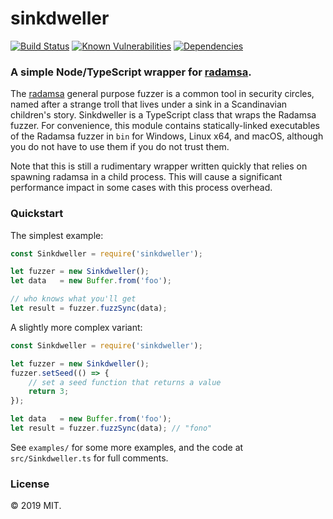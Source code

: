 # sinkdweller

[![Build Status](https://travis-ci.org/rarecoil/sinkdweller.svg?branch=master)](https://travis-ci.org/rarecoil/sinkdweller) [![Known Vulnerabilities](https://snyk.io/test/github/rarecoil/sinkdweller/badge.svg?targetFile=package.json)](https://snyk.io/test/github/rarecoil/sinkdweller?targetFile=package.json) [![Dependencies](https://david-dm.org/rarecoil/sinkdweller.svg)](https://david-dm.org/)

### A simple Node/TypeScript wrapper for [radamsa](https://www.ee.oulu.fi/roles/ouspg/Radamsa).

The [radamsa](https://gitlab.com/akihe/radamsa) general purpose fuzzer is a common tool in security circles, named after a strange troll that lives under a sink in a Scandinavian children's story. Sinkdweller is a TypeScript class that wraps the Radamsa fuzzer. For convenience, this module contains statically-linked executables of the Radamsa fuzzer in `bin` for Windows, Linux x64, and macOS, although you do not have to use them if you do not trust them.

Note that this is still a rudimentary wrapper written quickly that relies on spawning radamsa in a child process. This will cause a significant performance impact in some cases with this process overhead. 


### Quickstart

The simplest example:

````javascript
const Sinkdweller = require('sinkdweller');

let fuzzer = new Sinkdweller();
let data   = new Buffer.from('foo');

// who knows what you'll get
let result = fuzzer.fuzzSync(data);
````


A slightly more complex variant:

````javascript
const Sinkdweller = require('sinkdweller');

let fuzzer = new Sinkdweller();
fuzzer.setSeed(() => {
    // set a seed function that returns a value
    return 3;
});

let data   = new Buffer.from('foo');
let result = fuzzer.fuzzSync(data); // "fono"
````

See `examples/` for some more examples, and the code at `src/Sinkdweller.ts` for full comments.

### License
&copy; 2019 MIT.